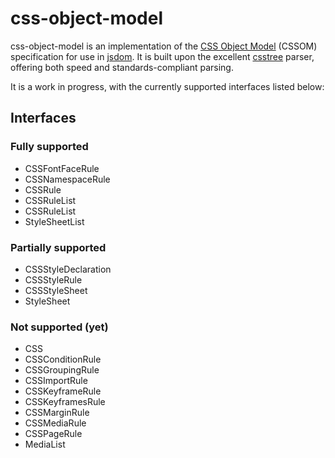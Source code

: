 # css-object-model

css-object-model is an implementation of the [CSS Object Model](https://drafts.csswg.org/cssom) (CSSOM) specification for use in [jsdom](https://github.com/tmpvar/jsdom). It is built upon the excellent [csstree](https://github.com/csstree/csstree) parser, offering both speed and standards-compliant parsing.

It is a work in progress, with the currently supported interfaces listed below:

## Interfaces

### Fully supported

* CSSFontFaceRule
* CSSNamespaceRule
* CSSRule
* CSSRuleList
* CSSRuleList
* StyleSheetList

### Partially supported

* CSSStyleDeclaration
* CSSStyleRule
* CSSStyleSheet
* StyleSheet

### Not supported (yet)

* CSS
* CSSConditionRule
* CSSGroupingRule
* CSSImportRule
* CSSKeyframeRule
* CSSKeyframesRule
* CSSMarginRule
* CSSMediaRule
* CSSPageRule
* MediaList
